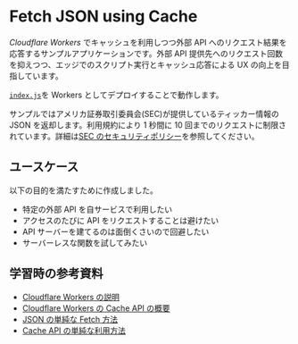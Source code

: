 # Fetch JSON using Cache

_Cloudflare Workers_ でキャッシュを利用しつつ外部 API へのリクエスト結果を応答するサンプルアプリケーションです。外部 API 提供先へのリクエスト回数を抑えつつ、エッジでのスクリプト実行とキャッシュ応答による UX の向上を目指しています。

[`index.js`](./index.js)を Workers としてデプロイすることで動作します。

サンプルではアメリカ証券取引委員会(SEC)が提供しているティッカー情報の JSON を返却します。利用規約により 1 秒間に 10 回までのリクエストに制限されています。詳細は[SEC のセキュリティポリシー](https://www.sec.gov/privacy.htm#security)を参照してください。

## ユースケース

以下の目的を満たすために作成しました。

- 特定の外部 API を自サービスで利用したい
- アクセスのたびに API をリクエストすることは避けたい
- API サーバーを建てるのは面倒くさいので回避したい
- サーバーレスな関数を試してみたい

## 学習時の参考資料

- [Cloudflare Workers の説明](https://developers.cloudflare.com/workers/)
- [Cloudflare Workers の Cache API の概要](https://blog.cloudflare.com/cache-api-for-cloudflare-workers-is-now-in-beta/)
- [JSON の単純な Fetch 方法](https://developers.cloudflare.com/workers/examples/fetch-json)
- [Cache API の単純な利用方法](https://developers.cloudflare.com/workers/examples/cache-api)
